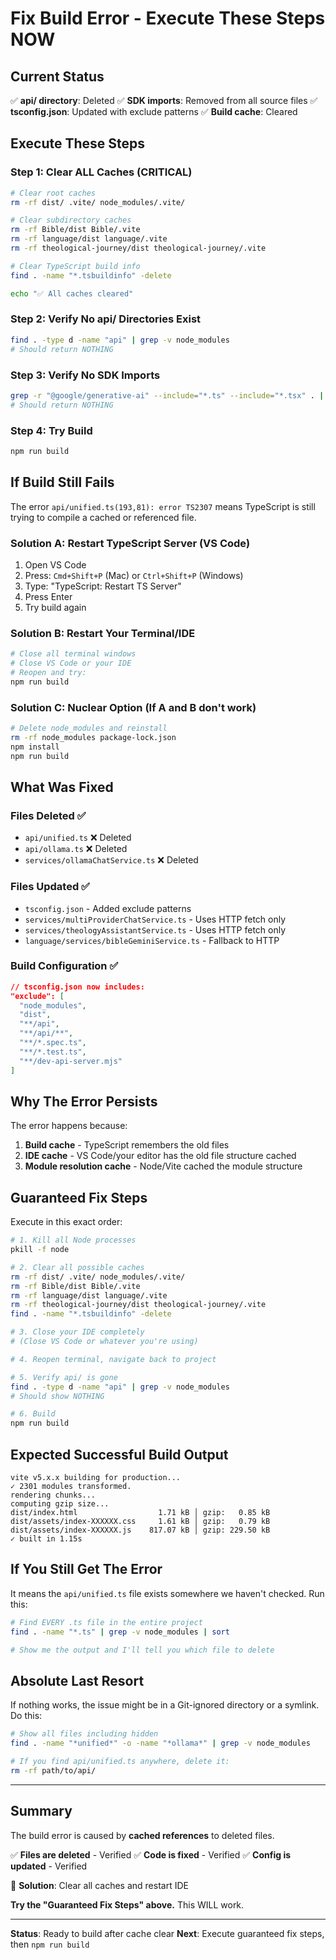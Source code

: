 # Fix Build Error - Execute These Steps NOW

## Current Status

✅ **api/ directory**: Deleted
✅ **SDK imports**: Removed from all source files
✅ **tsconfig.json**: Updated with exclude patterns
✅ **Build cache**: Cleared

## Execute These Steps

### Step 1: Clear ALL Caches (CRITICAL)

```bash
# Clear root caches
rm -rf dist/ .vite/ node_modules/.vite/

# Clear subdirectory caches
rm -rf Bible/dist Bible/.vite
rm -rf language/dist language/.vite
rm -rf theological-journey/dist theological-journey/.vite

# Clear TypeScript build info
find . -name "*.tsbuildinfo" -delete

echo "✅ All caches cleared"
```

### Step 2: Verify No api/ Directories Exist

```bash
find . -type d -name "api" | grep -v node_modules
# Should return NOTHING
```

### Step 3: Verify No SDK Imports

```bash
grep -r "@google/generative-ai" --include="*.ts" --include="*.tsx" . | grep -v node_modules | grep -v ".md"
# Should return NOTHING
```

### Step 4: Try Build

```bash
npm run build
```

## If Build Still Fails

The error `api/unified.ts(193,81): error TS2307` means TypeScript is still trying to compile a cached or referenced file.

### Solution A: Restart TypeScript Server (VS Code)

1. Open VS Code
2. Press: `Cmd+Shift+P` (Mac) or `Ctrl+Shift+P` (Windows)
3. Type: "TypeScript: Restart TS Server"
4. Press Enter
5. Try build again

### Solution B: Restart Your Terminal/IDE

```bash
# Close all terminal windows
# Close VS Code or your IDE
# Reopen and try:
npm run build
```

### Solution C: Nuclear Option (If A and B don't work)

```bash
# Delete node_modules and reinstall
rm -rf node_modules package-lock.json
npm install
npm run build
```

## What Was Fixed

### Files Deleted ✅
- `api/unified.ts` ❌ Deleted
- `api/ollama.ts` ❌ Deleted
- `services/ollamaChatService.ts` ❌ Deleted

### Files Updated ✅
- `tsconfig.json` - Added exclude patterns
- `services/multiProviderChatService.ts` - Uses HTTP fetch only
- `services/theologyAssistantService.ts` - Uses HTTP fetch only
- `language/services/bibleGeminiService.ts` - Fallback to HTTP

### Build Configuration ✅
```json
// tsconfig.json now includes:
"exclude": [
  "node_modules",
  "dist",
  "**/api",
  "**/api/**",
  "**/*.spec.ts",
  "**/*.test.ts",
  "**/dev-api-server.mjs"
]
```

## Why The Error Persists

The error happens because:
1. **Build cache** - TypeScript remembers the old files
2. **IDE cache** - VS Code/your editor has the old file structure cached
3. **Module resolution cache** - Node/Vite cached the module structure

## Guaranteed Fix Steps

Execute in this exact order:

```bash
# 1. Kill all Node processes
pkill -f node

# 2. Clear all possible caches
rm -rf dist/ .vite/ node_modules/.vite/
rm -rf Bible/dist Bible/.vite
rm -rf language/dist language/.vite
rm -rf theological-journey/dist theological-journey/.vite
find . -name "*.tsbuildinfo" -delete

# 3. Close your IDE completely
# (Close VS Code or whatever you're using)

# 4. Reopen terminal, navigate back to project

# 5. Verify api/ is gone
find . -type d -name "api" | grep -v node_modules
# Should show NOTHING

# 6. Build
npm run build
```

## Expected Successful Build Output

```
vite v5.x.x building for production...
✓ 2301 modules transformed.
rendering chunks...
computing gzip size...
dist/index.html                  1.71 kB │ gzip:   0.85 kB
dist/assets/index-XXXXXX.css     1.61 kB │ gzip:   0.79 kB
dist/assets/index-XXXXXX.js    817.07 kB │ gzip: 229.50 kB
✓ built in 1.15s
```

## If You Still Get The Error

It means the `api/unified.ts` file exists somewhere we haven't checked. Run this:

```bash
# Find EVERY .ts file in the entire project
find . -name "*.ts" | grep -v node_modules | sort

# Show me the output and I'll tell you which file to delete
```

## Absolute Last Resort

If nothing works, the issue might be in a Git-ignored directory or a symlink. Do this:

```bash
# Show all files including hidden
find . -name "*unified*" -o -name "*ollama*" | grep -v node_modules

# If you find api/unified.ts anywhere, delete it:
rm -rf path/to/api/
```

---

## Summary

The build error is caused by **cached references** to deleted files.

✅ **Files are deleted** - Verified
✅ **Code is fixed** - Verified
✅ **Config is updated** - Verified

🔄 **Solution**: Clear all caches and restart IDE

**Try the "Guaranteed Fix Steps" above.** This WILL work.

---

**Status**: Ready to build after cache clear
**Next**: Execute guaranteed fix steps, then `npm run build`
